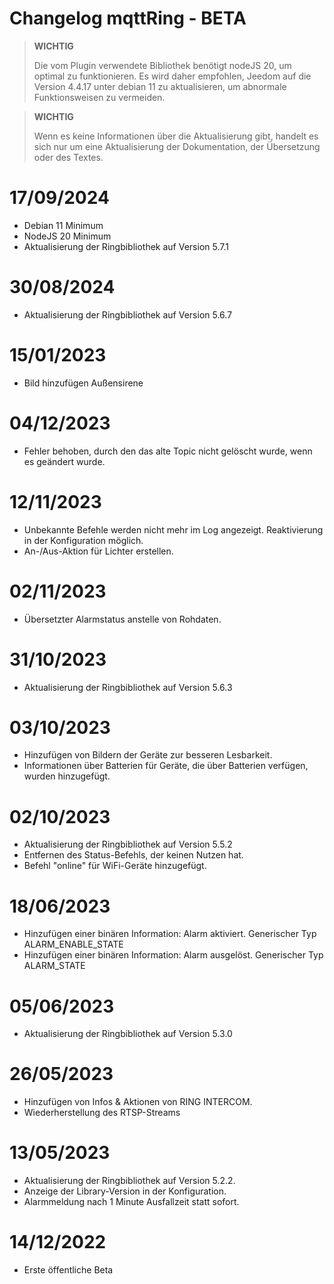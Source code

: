 # Changelog mqttRing - BETA

>**WICHTIG**
>
>Die vom Plugin verwendete Bibliothek benötigt nodeJS 20, um optimal zu funktionieren.
>Es wird daher empfohlen, Jeedom auf die Version 4.4.17 unter debian 11 zu aktualisieren, um abnormale Funktionsweisen zu vermeiden.

>**WICHTIG**
>
>Wenn es keine Informationen über die Aktualisierung gibt, handelt es sich nur um eine Aktualisierung der Dokumentation, der Übersetzung oder des Textes.

# 17/09/2024
- Debian 11 Minimum
- NodeJS 20 Minimum
- Aktualisierung der Ringbibliothek auf Version 5.7.1

# 30/08/2024
- Aktualisierung der Ringbibliothek auf Version 5.6.7

# 15/01/2023
- Bild hinzufügen Außensirene

# 04/12/2023
- Fehler behoben, durch den das alte Topic nicht gelöscht wurde, wenn es geändert wurde.

# 12/11/2023
- Unbekannte Befehle werden nicht mehr im Log angezeigt. Reaktivierung in der Konfiguration möglich.
- An-/Aus-Aktion für Lichter erstellen.

# 02/11/2023
- Übersetzter Alarmstatus anstelle von Rohdaten.

# 31/10/2023
- Aktualisierung der Ringbibliothek auf Version 5.6.3

# 03/10/2023
- Hinzufügen von Bildern der Geräte zur besseren Lesbarkeit.
- Informationen über Batterien für Geräte, die über Batterien verfügen, wurden hinzugefügt.

# 02/10/2023
- Aktualisierung der Ringbibliothek auf Version 5.5.2
- Entfernen des Status-Befehls, der keinen Nutzen hat.
- Befehl "online" für WiFi-Geräte hinzugefügt.

# 18/06/2023
- Hinzufügen einer binären Information: Alarm aktiviert. Generischer Typ ALARM_ENABLE_STATE
- Hinzufügen einer binären Information: Alarm ausgelöst. Generischer Typ ALARM_STATE

# 05/06/2023
- Aktualisierung der Ringbibliothek auf Version 5.3.0

# 26/05/2023
- Hinzufügen von Infos & Aktionen von RING INTERCOM.
- Wiederherstellung des RTSP-Streams

# 13/05/2023
- Aktualisierung der Ringbibliothek auf Version 5.2.2.
- Anzeige der Library-Version in der Konfiguration.
- Alarmmeldung nach 1 Minute Ausfallzeit statt sofort.

# 14/12/2022
- Erste öffentliche Beta
